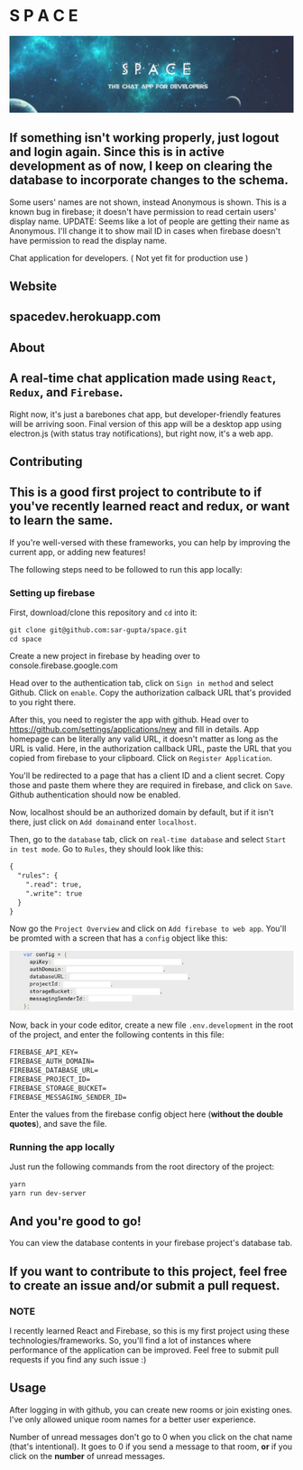 # S P A C E

![cover](resources/space-readme.jpg)

If something isn't working properly, just logout and login again. Since this is in active development as of now, I keep on clearing the database to incorporate changes to the schema.
---

Some users' names are not shown, instead Anonymous is shown. This is a known bug in firebase; it doesn't have permission to read certain users' display name.
UPDATE: Seems like a lot of people are getting their name as Anonymous. I'll change it to show mail ID in cases when firebase doesn't have permission to read the display name.

Chat application for developers. ( Not yet fit for production use )

## Website
spacedev.herokuapp.com
---


## About
A real-time chat application made using `React`, `Redux`,  and `Firebase`.
---
Right now, it's just a barebones chat app, but developer-friendly features will be arriving soon. Final version of this app will be a desktop app using electron.js (with status tray notifications), but right now, it's a web app.


## Contributing
**This is a good first project to contribute to if you've recently learned react and redux, or want to learn the same.**
---
If you're well-versed with these frameworks, you can help by improving the current app, or adding new features!

The following steps need to be followed to run this app locally:


### Setting up firebase


First, download/clone this repository and `cd` into it:
```
git clone git@github.com:sar-gupta/space.git
cd space
```

Create a new project in firebase by heading over to console.firebase.google.com 

Head over to the authentication tab, click on `Sign in method` and select Github. Click on `enable`. Copy the authorization calback URL that's provided to you right there.

After this, you need to register the app with github. Head over to https://github.com/settings/applications/new and fill in details. App homepage can be literally any valid URL, it doesn't matter as long as the URL is valid. Here, in the authorization callback URL, paste the URL that you copied from firebase to your clipboard. Click on `Register Application`.

You'll be redirected to a page that has a client ID and a client secret. Copy those and paste them where they are required in firebase, and click on `Save`. Github authentication should now be enabled.


Now, localhost should be an authorized domain by default, but if it isn't there, just click on `Add domain`and enter `localhost`.

Then, go to the `database` tab, click on `real-time database` and select `Start in test mode`. Go to `Rules`, they should look like this: 
```
{
  "rules": {
    ".read": true,
    ".write": true
  }
}
```
Now go the `Project Overview` and click on `Add firebase to web app`.
You'll be promted with a screen that has a `config` object like this:

![config oject](/resources/config-object.jpg)

Now, back in your code editor, create a new file `.env.development` in the root of the project, and enter the following contents in this file: 
```
FIREBASE_API_KEY=
FIREBASE_AUTH_DOMAIN=
FIREBASE_DATABASE_URL=
FIREBASE_PROJECT_ID=
FIREBASE_STORAGE_BUCKET=
FIREBASE_MESSAGING_SENDER_ID=
```
Enter the values from the firebase config object here (**without the double quotes**), and save the file.

### Running the app locally

Just run the following commands from the root directory of the project: 
```
yarn
yarn run dev-server
```

And you're good to go!
---

You can view the database contents in your firebase project's database tab.


If you want to contribute to this project, feel free to create an issue and/or submit a pull request.
---

### NOTE
I recently learned React and Firebase, so this is my first project using these technologies/frameworks. So, you'll find a lot of instances where performance of the application can be improved. Feel free to submit pull requests if you find any such issue :)

## Usage
After logging in with github, you can create new rooms or join existing ones. I've only allowed unique room names for a better user experience.

Number of unread messages don't go to 0 when you click on the chat name (that's intentional). It goes to 0 if you send a message to that room, **or** if you click on the **number** of unread messages.



